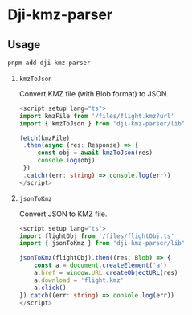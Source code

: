 # Dji-kmz-parser

## Usage

```bash
pnpm add dji-kmz-parser
```

1. `kmzToJson`

   Convert KMZ file (with Blob format) to JSON.

   ```typescript
   <script setup lang="ts">
   import kmzFile from '/files/flight.kmz?url'
   import { kmzToJson } from 'dji-kmz-parser/lib'
   
   fetch(kmzFile)
   	.then(async (res: Response) => {
   		const obj = await kmzToJson(res)
   		console.log(obj)
   	})
   	.catch((err: string) => console.log(err))
   </script>
   ```


2. `jsonToKmz`

   Convert JSON to KMZ file.

   ```typescript
   <script setup lang="ts">
   import flightObj from '/files/flightObj.ts'
   import { jsonToKmz } from 'dji-kmz-parser/lib'
   
   jsonToKmz(flightObj).then((res: Blob) => {
       const a = document.createElement('a')
       a.href = window.URL.createObjectURL(res)
       a.download = 'flight.kmz'
       a.click()
   }).catch((err: string) => console.log(err))
   </script>
   ```
